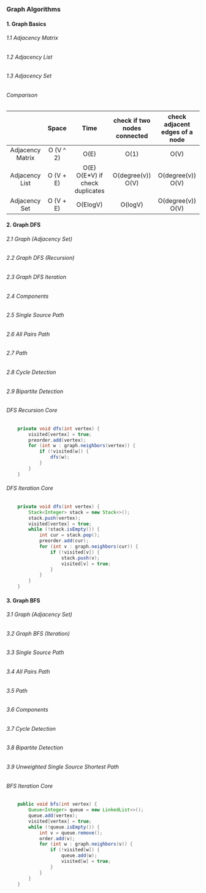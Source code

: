 ### Graph Algorithms

#### 1. Graph Basics
###### 1.1 Adjacency Matrix
###### 1.2 Adjacency List
###### 1.3 Adjacency Set

###### Comparison
|       | Space| Time | check if two <br> nodes connected | check adjacent <br> edges of a node |
| :---: | :---: | :---: | :---: | :---: |
|Adjacency Matrix| O (V ^ 2) | O(E) | O(1) |  O(V) |
|Adjacency List   | O (V + E)     | O(E) <br> O(E*V) if check duplicates   | O(degree(v)) <br> O(V) | O(degree(v)) <br> O(V) |
|Adjacency Set| O (V + E) | O(ElogV) | O(logV) | O(degree(v)) <br> O(V) |

#### 2. Graph DFS
###### 2.1 Graph (Adjacency Set)
###### 2.2 Graph DFS (Recursion)
###### 2.3 Graph DFS Iteration
###### 2.4 Components
###### 2.5 Single Source Path
###### 2.6 All Pairs Path
###### 2.7 Path
###### 2.8 Cycle Detection
###### 2.9 Bipartite Detection

###### DFS Recursion Core
```java
    private void dfs(int vertex) {
        visited[vertex] = true;
        preorder.add(vertex);
        for (int w : graph.neighbors(vertex)) {
            if (!visited[w]) {
                dfs(w);
            }
        }
    }
```
###### DFS Iteration Core
```java
    private void dfs(int vertex) {
        Stack<Integer> stack = new Stack<>();
        stack.push(vertex);
        visited[vertex] = true;
        while (!stack.isEmpty()) {
            int cur = stack.pop();
            preorder.add(cur);
            for (int v : graph.neighbors(cur)) {
                if (!visited[v]) {
                    stack.push(v);
                    visited[v] = true;
                }
            }
        }
    }
```

#### 3. Graph BFS
###### 3.1 Graph (Adjacency Set)
###### 3.2 Graph BFS (Iteration)
###### 3.3 Single Source Path
###### 3.4 All Pairs Path
###### 3.5 Path
###### 3.6 Components
###### 3.7 Cycle Detection
###### 3.8 Bipartite Detection
###### 3.9 Unweighted Single Source Shortest Path 
###### BFS Iteration Core

```java
    public void bfs(int vertex) {
        Queue<Integer> queue = new LinkedList<>();
        queue.add(vertex);
        visited[vertex] = true;
        while (!queue.isEmpty()) {
            int v = queue.remove();
            order.add(v);
            for (int w : graph.neighbors(v)) {
                if (!visited[w]) {
                    queue.add(w);
                    visited[w] = true;
                }
            }
        }
    }
```
